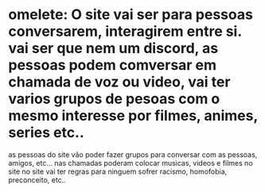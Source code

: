 # omelete: O site vai ser para pessoas conversarem, interagirem entre si. vai ser que nem um discord, as pessoas podem comversar em chamada de voz ou video, vai ter varios grupos de pesoas com o mesmo interesse por filmes, animes, series etc..
as pessoas do site vão poder fazer grupos para conversar com as pessoas, amigos, etc...
nas chamadas poderam colocar musicas, videos e filmes no site
no site vai ter regras para ninguem sofrer racismo, homofobia, preconceito, etc..

